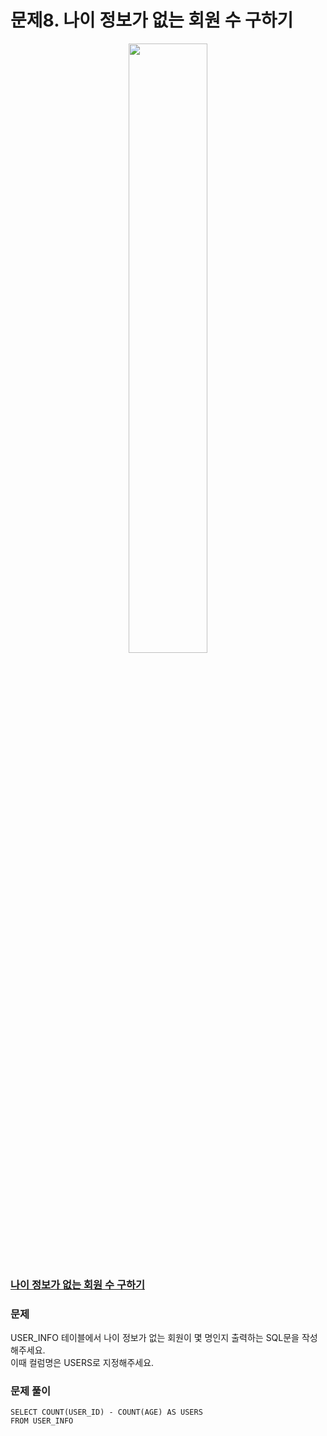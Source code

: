 # 문제8. 나이 정보가 없는 회원 수 구하기
<center><img src="https://user-images.githubusercontent.com/77037338/210046724-5f984c66-80c3-4c70-9fdc-32371e86c30c.png" width="50%" height="50%"></center>

### [나이 정보가 없는 회원 수 구하기](https://school.programmers.co.kr/learn/courses/30/lessons/131528)

### 문제
USER_INFO 테이블에서 나이 정보가 없는 회원이 몇 명인지 출력하는 SQL문을 작성해주세요. <br>
이때 컬럼명은 USERS로 지정해주세요.<br>

### 문제 풀이
```Mysql
SELECT COUNT(USER_ID) - COUNT(AGE) AS USERS
FROM USER_INFO
```
